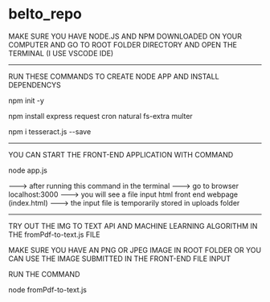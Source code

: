 # belto_repo

MAKE SURE YOU HAVE NODE.JS AND NPM DOWNLOADED ON YOUR COMPUTER AND GO TO ROOT FOLDER DIRECTORY AND OPEN THE TERMINAL (I USE VSCODE IDE)

---------------------------------------------------------------
RUN THESE COMMANDS TO CREATE NODE APP AND INSTALL DEPENDENCYS


npm init -y

npm install express request cron natural fs-extra multer

npm i tesseract.js --save



----------------------------------------------------------------
YOU CAN START THE FRONT-END APPLICATION WITH COMMAND



node app.js


---> after running this command in the terminal
---> go to browser localhost:3000
---> you will see a file input html front end webpage (index.html)
---> the input file is temporarily stored in uploads folder

----------------------------------------------------------------

TRY OUT THE IMG TO TEXT API AND MACHINE LEARNING ALGORITHM IN THE
fromPdf-to-text.js FILE

MAKE SURE YOU HAVE AN PNG OR JPEG IMAGE IN ROOT FOLDER OR YOU CAN USE THE IMAGE SUBMITTED IN THE FRONT-END FILE INPUT

RUN THE COMMAND 

node fromPdf-to-text.js






